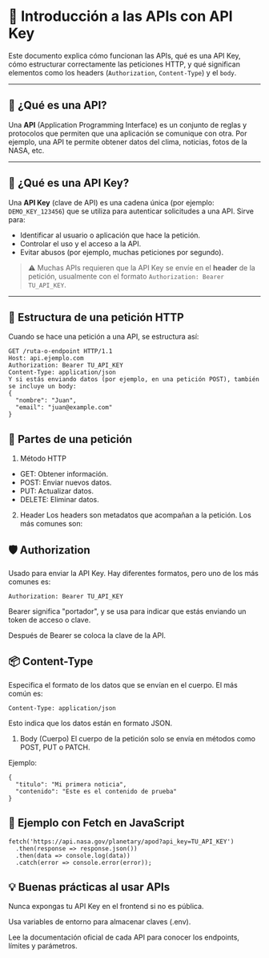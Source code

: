 # 📡 Introducción a las APIs con API Key

Este documento explica cómo funcionan las APIs, qué es una API Key, cómo estructurar correctamente las peticiones HTTP, y qué significan elementos como los headers (`Authorization`, `Content-Type`) y el `body`.

---

## 🚀 ¿Qué es una API?

Una **API** (Application Programming Interface) es un conjunto de reglas y protocolos que permiten que una aplicación se comunique con otra. Por ejemplo, una API te permite obtener datos del clima, noticias, fotos de la NASA, etc.

---

## 🔐 ¿Qué es una API Key?

Una **API Key** (clave de API) es una cadena única (por ejemplo: `DEMO_KEY_123456`) que se utiliza para autenticar solicitudes a una API. Sirve para:

- Identificar al usuario o aplicación que hace la petición.
- Controlar el uso y el acceso a la API.
- Evitar abusos (por ejemplo, muchas peticiones por segundo).

> ⚠️ Muchas APIs requieren que la API Key se envíe en el **header** de la petición, usualmente con el formato `Authorization: Bearer TU_API_KEY`.

---

## 🧱 Estructura de una petición HTTP

Cuando se hace una petición a una API, se estructura así:

```http
GET /ruta-o-endpoint HTTP/1.1
Host: api.ejemplo.com
Authorization: Bearer TU_API_KEY
Content-Type: application/json
Y si estás enviando datos (por ejemplo, en una petición POST), también se incluye un body:
{
  "nombre": "Juan",
  "email": "juan@example.com"
}
```

## 🧩 Partes de una petición
1. Método HTTP
   
- GET: Obtener información.
- POST: Enviar nuevos datos.
- PUT: Actualizar datos.
- DELETE: Eliminar datos.

2. Header
Los headers son metadatos que acompañan a la petición. Los más comunes son:

## 🛡️ Authorization
Usado para enviar la API Key. Hay diferentes formatos, pero uno de los más comunes es:

```
Authorization: Bearer TU_API_KEY
```
Bearer significa "portador", y se usa para indicar que estás enviando un token de acceso o clave.

Después de Bearer se coloca la clave de la API.

## 📦 Content-Type
Especifica el formato de los datos que se envían en el cuerpo. El más común es:

```
Content-Type: application/json
```

Esto indica que los datos están en formato JSON.

1. Body (Cuerpo)
El cuerpo de la petición solo se envía en métodos como POST, PUT o PATCH.

Ejemplo:
```
{
  "titulo": "Mi primera noticia",
  "contenido": "Este es el contenido de prueba"
}
```
## 🧪 Ejemplo con Fetch en JavaScript

```
fetch('https://api.nasa.gov/planetary/apod?api_key=TU_API_KEY')
  .then(response => response.json())
  .then(data => console.log(data))
  .catch(error => console.error(error));
  ```

## 💡 Buenas prácticas al usar APIs
Nunca expongas tu API Key en el frontend si no es pública.

Usa variables de entorno para almacenar claves (.env).

Lee la documentación oficial de cada API para conocer los endpoints, límites y parámetros.